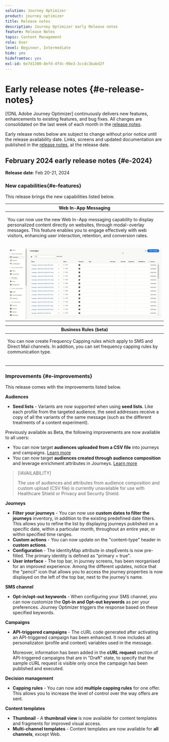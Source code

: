 ```yaml
---
solution: Journey Optimizer
product: journey optimizer
title: Release notes
description: Journey Optimizer early Release notes
feature: Release Notes
topic: Content Management
role: User
level: Beginner, Intermediate
hide: yes
hidefromtoc: yes
exl-id: 6e7d1300-8efd-4fdc-90e3-3ccdc3babd2f
---
```

# Early release notes {#e-release-notes}

[!DNL Adobe Journey Optimizer] continuously delivers new features, enhancements to existing features, and bug fixes. All changes are consolidated on the last week of each month in the [release notes](release-notes.md). 

Early release notes below are subject to change without prior notice until the release availability date. Links, screens and updated documentation are published in the [release notes](release-notes.md), at the release date.

## February 2024 early release notes {#e-2024}

**Release date**: Feb 20-21, 2024

### New capabilities{#e-features}

This release brings the new capabilities listed below.


<table>
<thead>
<tr>
<th><strong>Web In-App Messaging</strong><br/></th>
</tr>
</thead>
<tbody>
<tr>
<td>
<p>You can now use the new Web In-App messaging capability to display personalized content directly on websites, through modal-overlay messages. This feature enables you to engage effectively with web visitors, enhancing user interaction, retention, and conversion rates.<br/><br/></p>
<img src="assets/do-not-localize/web_inapp.gif">
</tr>
</tbody>
</table>


<table>
<thead>
<tr>
<th><strong>Business Rules (beta)</strong><br/></th>
</tr>
</thead>
<tbody>
<tr>
<td>
<p>You can now create Frequency Capping rules which apply to SMS and Direct Mail channels. In addition, you can set frequency capping rules by communication type.<br/><br/></p>
<!--img src="assets/do-not-localize/computed-attributes.gif"-->
</tr>
</tbody>
</table>



### Improvements {#e-improvements}

This release comes with the improvements listed below.

**Audiences**

* **Seed lists** - Variants are now supported when using **seed lists**. Like each profile from the targeted audience, the seed addresses receive a copy of all the variants of the same message (such as the different treatments of a content experiment).

Previously available as Beta, the following improvements are now available to all users:
 
* You can now target **audiences uploaded from a CSV file** into journeys and campaigns. [Learn more](../audience/about-audiences.md#segments-in-journey-optimizer)
* You can now target **audiences created through audience composition** and leverage enrichment attributes in Journeys. [Learn more](../building-journeys/read-audience.md)

>[!AVAILABILITY]
>
>The use of audiences and attributes from audience composition and custom upload (CSV file) is currently unavailable for use with Healthcare Shield or Privacy and Security Shield.

**Journeys**

* **Filter your journeys** - You can now use **custom dates to filter the journeys** inventory, in addition to the existing predefined date filters. This allows you to refine the list by displaying journeys published on a specific date, within a particular month, throughout an entire year, or within specified time ranges.
* **Custom actions** - You can now update on the "content-type" header in **custom actions**.
* **Configuration** - The identityMap attribute in stepEvents is now pre-filled. The primary identity is defined as "primary = true".
* **User interface** - The top bar, in journey screens, has been reorganised for an improved experience. Among the different updates, notice that the "pencil" icon that allows you to access the journey properties is now displayed on the left of the top bar, next to the journey's name.

**SMS channel**

* **Opt-in/opt-out keywords** - When configuring your SMS channel, you can now customize the **Opt-in and Opt-out keywords** as per your preferences. Journey Optimizer triggers the response based on these specified keywords.    

**Campaigns**

* **API-triggered campaigns** - The cURL code generated after activating an API-triggered campaign has been enhanced. It now includes all personalizaton (profile and context) variables used in the message. 

    Moreover, information has been added in the **cURL request** section of API-triggered campaigns that are in "Draft" state, to specify that the sample cURL request is visible only once the campaign has been published and executed.    


**Decision management**

* **Capping rules** - You can now add **multiple capping rules** for one offer. This allows you to increase the level of control over the way offers are sent.

**Content templates**

* **Thumbnail** - A **thumbnail view** is now available for content templates and fragments for improved visual access.    
* **Multi-channel templates** - Content templates are now available for **all channels**, except Web.